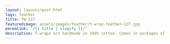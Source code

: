 ```yaml
---
layout: layouts/post.html
tags: feather
title: TW 127
featuredimage: assets/images/feather/t-wrap-feather-127.jpg
permalink: "/{{ title | slugify }}/"
description: T-wraps are handmade in 100% cotton. Comes in packages of 10 pieces of the same design. Probably the worlds best commercial for any Fun Park.
---
```

